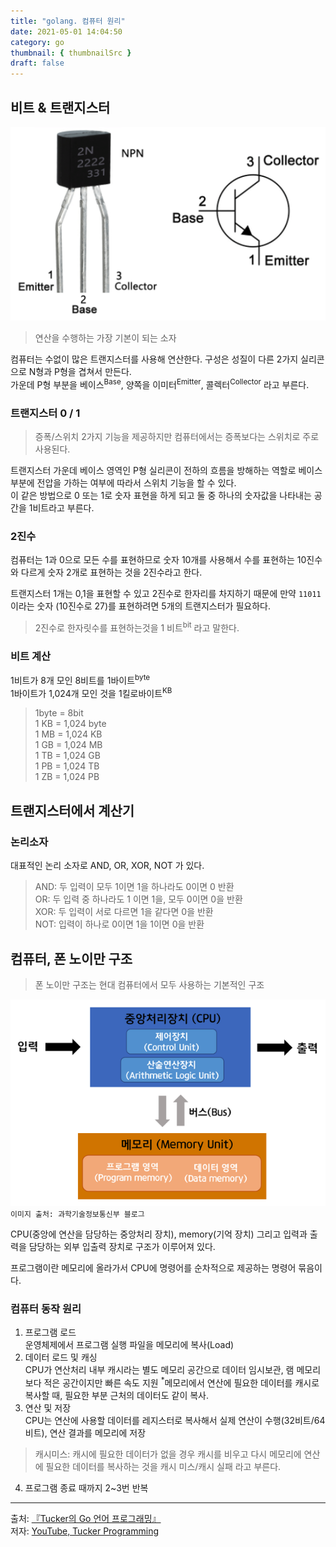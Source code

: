 ```yaml
---
title: "golang. 컴퓨터 원리"
date: 2021-05-01 14:04:50
category: go
thumbnail: { thumbnailSrc }
draft: false
---
```


## 비트 & 트랜지스터
![](./images/npn_transistor.png)

> 연산을 수행하는 가장 기본이 되는 소자

컴퓨터는 수없이 많은 트랜지스터를 사용해 연산한다. 구성은 성질이 다른 2가지 실리콘으로 N형과 P형을 겹쳐서 만든다.</br>
가운데 P형 부분을 베이스<sup>Base</sup>, 양쪽을 이미터<sup>Emitter</sup>, 콜렉터<sup>Collector</sup> 라고 부른다.

### 트랜지스터 0 / 1
> 증폭/스위치 2가지 기능을 제공하지만 컴퓨터에서는 증폭보다는 스위치로 주로 사용된다.

트랜지스터 가운데 베이스 영역인 P형 실리콘이 전하의 흐름을 방해하는 역할로 베이스 부분에 전압을 가하는 여부에 따라서 스위치 기능을 할 수 있다.</br>
이 같은 방법으로 0 또는 1로 숫자 표현을 하게 되고 둘 중 하나의 숫자값을 나타내는 공간을 1비트라고 부른다.

### 2진수
컴퓨터는 1과 0으로 모든 수를 표현하므로 숫자 10개를 사용해서 수를 표현하는 10진수와 다르게 숫자 2개로 표현하는 것을 2진수라고 한다.

트랜지스터 1개는 0,1을 표현할 수 있고 2진수로 한자리를 차지하기 때문에 만약 `11011` 이라는 숫자 (10진수로 27)를 표현하려면 5개의 트랜지스터가 필요하다.

> 2진수로 한자릿수를 표현하는것을 1 비트<sup>bit</sup> 라고 말한다.

### 비트 계산
1비트가 8개 모인 8비트를 1바이트<sup>byte</sup></br>
1바이트가 1,024개 모인 것을 1킬로바이트<sup>KB</sup></br>

> 1byte = 8bit</br>
1 KB = 1,024 byte</br>
1 MB = 1,024 KB</br>
1 GB = 1,024 MB</br>
1 TB = 1,024 GB</br>
1 PB = 1,024 TB</br>
1 ZB = 1,024 PB

## 트랜지스터에서 계산기
### 논리소자
대표적인 논리 소자로 AND, OR, XOR, NOT 가 있다.
> AND: 두 입력이 모두 1이면 1을 하나라도 0이면 0 반환</br>
OR: 두 입력 중 하나라도 1 이면 1을, 모두 0이면 0을 반환</br>
XOR: 두 입력이 서로 다르면 1을 같다면 0을 반환</br>
NOT: 입력이 하나로 0이면 1을 1이면 0을 반환

## 컴퓨터, 폰 노이만 구조
> 폰 노이만 구조는 현대 컴퓨터에서 모두 사용하는 기본적인 구조

![](./images/computer.png)
`이미지 출처: 과학기술정보통신부 블로그`

CPU(중앙에 연산을 담당하는 중앙처리 장치), memory(기억 장치) 그리고 입력과 출력을 담당하는 외부 입출력 장치로 구조가 이루어져 있다.

프로그램이란 메모리에 올라가서 CPU에 명령어를 순차적으로 제공하는 명령어 묶음이다.

### 컴퓨터 동작 원리

1. 프로그램 로드</br>
운영체제에서 프로그램 실행 파일을 메모리에 복사(Load)
2. 데이터 로드 및 캐싱</br>
CPU가 연산처리 내부 캐시라는 별도 메모리 공간으로 데이터 임시보관, 램 메모리보다 적은 공간이지만 빠른 속도 지원 <sup>*</sup>메모리에서 연산에 필요한 데이터를 캐시로 복사할 때, 필요한 부분 근처의 데이터도 같이 복사.
3. 연산 및 저장</br>
CPU는 연산에 사용할 데이터를 레지스터로 복사해서 실제 연산이 수행(32비트/64비트), 연산 결과를 메모리에 저장

> 캐시미스: 캐시에 필요한 데이터가 없을 경우 캐시를 비우고 다시 메모리에 연산에 필요한 데이터를 복사하는 것을 캐시 미스/캐시 실패 라고 부른다.

4. 프로그램 종료 때까지 2~3번 반복






--------

출처: [『Tucker의 Go 언어 프로그래밍』](http://www.yes24.com/Product/Goods/99108736)</br>
저자: [YouTube, Tucker Programming](https://www.youtube.com/channel/UCZp_ftx6UB_32VfVmlS3o_A)